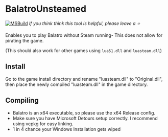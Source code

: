 # BalatroUnsteamed 
[![MSBuild](https://github.com/sam-k0/BalatroUnsteamed/actions/workflows/msbuild.yml/badge.svg)](https://github.com/sam-k0/BalatroUnsteamed/actions/workflows/msbuild.yml)
*If you think think this tool is helpful, please leave a ⭐️*

Enables you to play Balatro without Steam running- This does not allow for pirating the game.

(This should also work for other games using `lua51.dll` and `luasteam.dll`)
## Install
Go to the game install directory and rename "luasteam.dll" to "Original.dll", then place the newly compiled "luasteam.dll" in the game directory.

## Compiling
- Balatro is an x64 executable, so please use the x64 Release config.
- Make sure you have Microsoft Detours setup correctly. I recommend using vcpkg for easy linking.
- 1 in 4 chance your Windows Installation gets wiped
